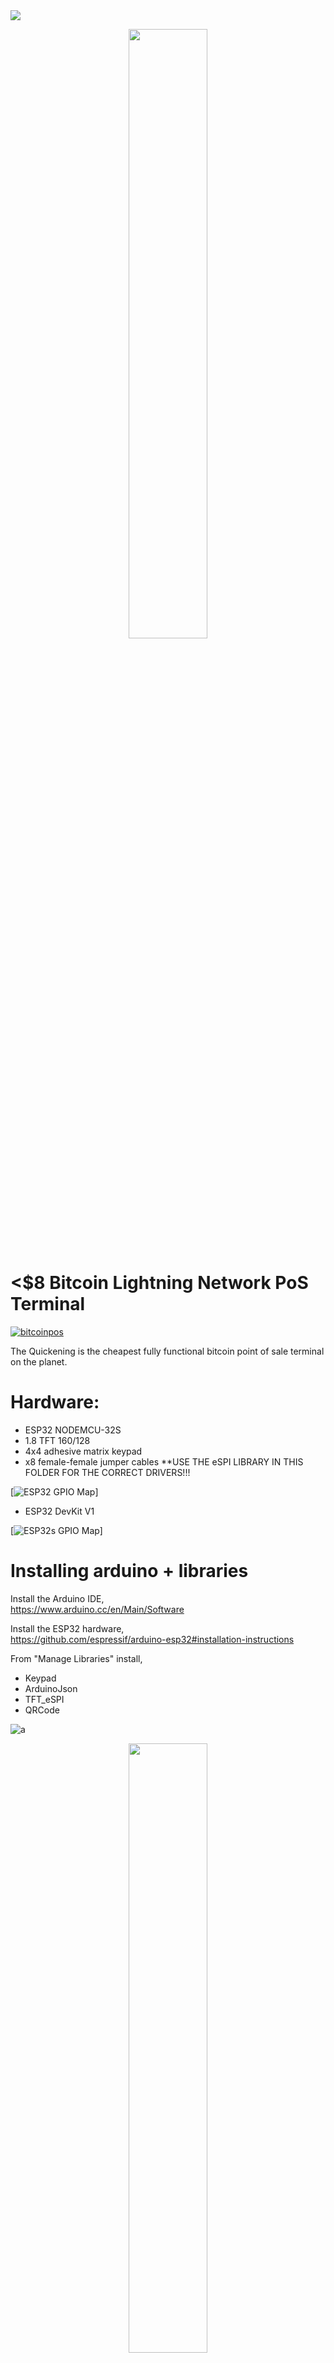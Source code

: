 
<img src="https://i.imgur.com/MmSiOjs.png" />
<p align="center">
<img src="https://i.imgur.com/nIjz1as.gif" width="50%" />
</p>

# <$8 Bitcoin Lightning Network PoS Terminal

[![bitcoinpos](https://i.imgur.com/HSrtf68.png)](https://www.youtube.com/watch?v=Mke8vgTCdfw)

The Quickening is the cheapest fully functional bitcoin point of sale terminal on the planet.

 # Hardware:
* ESP32 NODEMCU-32S
* 1.8 TFT 160/128
* 4x4 adhesive matrix keypad
* x8 female-female jumper cables
**USE THE eSPI LIBRARY IN THIS FOLDER FOR THE CORRECT DRIVERS!!!

[![ESP32 GPIO Map](https://i.imgur.com/PLP3YBG.jpg)]

* ESP32 DevKit V1

[![ESP32s GPIO Map](https://i.imgur.com/iK3pCjt.jpg)]


# Installing arduino + libraries

Install the Arduino IDE,<br>
https://www.arduino.cc/en/Main/Software

Install the ESP32 hardware,<br>
https://github.com/espressif/arduino-esp32#installation-instructions

From "Manage Libraries" install,<br>
- Keypad
- ArduinoJson
- TFT_eSPI
- QRCode

![a](https://i.imgur.com/mCfnhZN.png)
<p align="center">
<img src="https://i.imgur.com/kmODKli.gif" width="50%" />
</p>

# Tip me
If you like this project and might even use or extend it, why not send some tip love!
https://paywall.link/to/f4e4e

